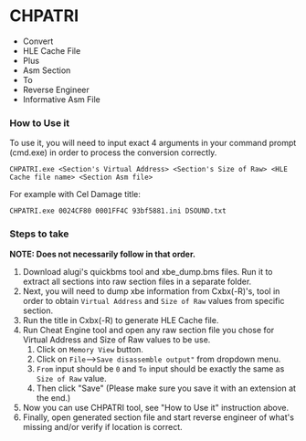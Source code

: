 # CHPATRI
* Convert
* HLE Cache File
* Plus
* Asm Section
* To
* Reverse Engineer
* Informative Asm File

### How to Use it
To use it, you will need to input exact 4 arguments in your command prompt (cmd.exe) in order to process the conversion correctly.

```
CHPATRI.exe <Section's Virtual Address> <Section's Size of Raw> <HLE Cache file name> <Section Asm file>
```

For example with Cel Damage title:
```
CHPATRI.exe 0024CF80 0001FF4C 93bf5881.ini DSOUND.txt
```

### Steps to take
**NOTE: Does not necessarily follow in that order.**
1. Download alugi's quickbms tool and xbe_dump.bms files. Run it to extract all sections into raw section files in a separate folder.
2. Next, you will need to dump xbe information from Cxbx(-R)'s, tool in order to obtain `Virtual Address` and `Size of Raw` values from specific section.
3. Run the title in Cxbx(-R) to generate HLE Cache file.
4. Run Cheat Engine tool and open any raw section file you chose for Virtual Address and Size of Raw values to be use.
   1. Click on `Memory View` button.
   2. Click on `File`-->`Save disassemble output"` from dropdown menu.
   3. `From` input should be `0` and `To` input should be exactly the same as `Size of Raw` value.
   4. Then click "Save" (Please make sure you save it with an extension at the end.)
5. Now you can use CHPATRI tool, see "How to Use it" instruction above.
6. Finally, open generated section file and start reverse engineer of what's missing and/or verify if location is correct.
